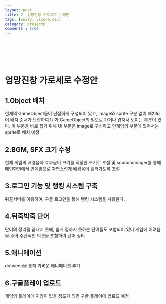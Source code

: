```yaml
---
layout: post
title: 2. 엉망진창 가로세로 수정안
tags: [unity, vscode,csv]
category: projectB
comments : true
---
```

<br>
<br>
<br>
<br>

# 엉망진창 가로세로 수정안

## 1.Object 배치
현재의 GameObject들이 난잡하게 구성되어 있고, image와 sprite 구분 없이 배치되어 배치 순서가 난잡하여 UI가 GameObject의 밑으로 가거나 겹쳐서 보이는 부분이 있다. 이 부분을 바로 잡기 위해 UI 부분은 image로 구성하고 인게임의 부분에 있어서는 sprite로 배치 예정<br>

## 2.BGM, SFX 크기 수정
현재 게임의 배경음과 효과음이 크기를 적당한 크기로 조절 및 soundmanager를 통해 메인화면에서 인게임으로 자연스럽게 배경음이 흘러가도록 조절<br>

## 3.로그인 기능 및 랭킹 시스템 구축
뒤끝서버를 이용하여, 구글 로그인을 통해 랭킹 시스템을 사용한다.<br>

## 4.뒤죽박죽 단어
단어의 정리를 끝내지 못해, 쉽게 접하지 못하는 단어들도 포함되어 있어 게임에 어려움을 주어 주관적인 의견을 포함하여 단어 정리 <br>

## 5.애니메이션
dotween을 통해 가벼운 애니메이션 추가<br>

## 6.구글플레이 업로드
게임의 플레이에 지장이 없을 정도가 되면 구글 플레이에 업로드 예정 <br>